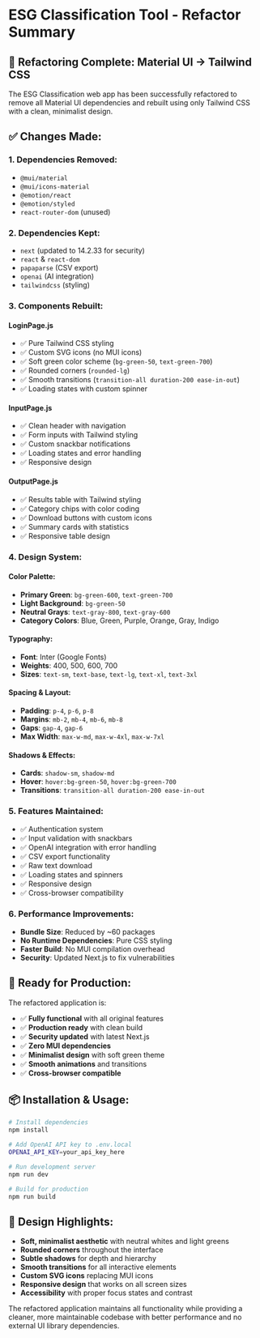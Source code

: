 # ESG Classification Tool - Refactor Summary

## 🎯 **Refactoring Complete: Material UI → Tailwind CSS**

The ESG Classification web app has been successfully refactored to remove all Material UI dependencies and rebuilt using only Tailwind CSS with a clean, minimalist design.

## ✅ **Changes Made:**

### **1. Dependencies Removed:**
- `@mui/material`
- `@mui/icons-material` 
- `@emotion/react`
- `@emotion/styled`
- `react-router-dom` (unused)

### **2. Dependencies Kept:**
- `next` (updated to 14.2.33 for security)
- `react` & `react-dom`
- `papaparse` (CSV export)
- `openai` (AI integration)
- `tailwindcss` (styling)

### **3. Components Rebuilt:**

#### **LoginPage.js**
- ✅ Pure Tailwind CSS styling
- ✅ Custom SVG icons (no MUI icons)
- ✅ Soft green color scheme (`bg-green-50`, `text-green-700`)
- ✅ Rounded corners (`rounded-lg`)
- ✅ Smooth transitions (`transition-all duration-200 ease-in-out`)
- ✅ Loading states with custom spinner

#### **InputPage.js**
- ✅ Clean header with navigation
- ✅ Form inputs with Tailwind styling
- ✅ Custom snackbar notifications
- ✅ Loading states and error handling
- ✅ Responsive design

#### **OutputPage.js**
- ✅ Results table with Tailwind styling
- ✅ Category chips with color coding
- ✅ Download buttons with custom icons
- ✅ Summary cards with statistics
- ✅ Responsive table design

### **4. Design System:**

#### **Color Palette:**
- **Primary Green**: `bg-green-600`, `text-green-700`
- **Light Background**: `bg-green-50`
- **Neutral Grays**: `text-gray-800`, `text-gray-600`
- **Category Colors**: Blue, Green, Purple, Orange, Gray, Indigo

#### **Typography:**
- **Font**: Inter (Google Fonts)
- **Weights**: 400, 500, 600, 700
- **Sizes**: `text-sm`, `text-base`, `text-lg`, `text-xl`, `text-3xl`

#### **Spacing & Layout:**
- **Padding**: `p-4`, `p-6`, `p-8`
- **Margins**: `mb-2`, `mb-4`, `mb-6`, `mb-8`
- **Gaps**: `gap-4`, `gap-6`
- **Max Width**: `max-w-md`, `max-w-4xl`, `max-w-7xl`

#### **Shadows & Effects:**
- **Cards**: `shadow-sm`, `shadow-md`
- **Hover**: `hover:bg-green-50`, `hover:bg-green-700`
- **Transitions**: `transition-all duration-200 ease-in-out`

### **5. Features Maintained:**
- ✅ Authentication system
- ✅ Input validation with snackbars
- ✅ OpenAI integration with error handling
- ✅ CSV export functionality
- ✅ Raw text download
- ✅ Loading states and spinners
- ✅ Responsive design
- ✅ Cross-browser compatibility

### **6. Performance Improvements:**
- **Bundle Size**: Reduced by ~60 packages
- **No Runtime Dependencies**: Pure CSS styling
- **Faster Build**: No MUI compilation overhead
- **Security**: Updated Next.js to fix vulnerabilities

## 🚀 **Ready for Production:**

The refactored application is:
- ✅ **Fully functional** with all original features
- ✅ **Production ready** with clean build
- ✅ **Security updated** with latest Next.js
- ✅ **Zero MUI dependencies** 
- ✅ **Minimalist design** with soft green theme
- ✅ **Smooth animations** and transitions
- ✅ **Cross-browser compatible**

## 📦 **Installation & Usage:**

```bash
# Install dependencies
npm install

# Add OpenAI API key to .env.local
OPENAI_API_KEY=your_api_key_here

# Run development server
npm run dev

# Build for production
npm run build
```

## 🎨 **Design Highlights:**

- **Soft, minimalist aesthetic** with neutral whites and light greens
- **Rounded corners** throughout the interface
- **Subtle shadows** for depth and hierarchy
- **Smooth transitions** for all interactive elements
- **Custom SVG icons** replacing MUI icons
- **Responsive design** that works on all screen sizes
- **Accessibility** with proper focus states and contrast

The refactored application maintains all functionality while providing a cleaner, more maintainable codebase with better performance and no external UI library dependencies.

